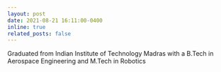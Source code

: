```yaml
---
layout: post
date: 2021-08-21 16:11:00-0400
inline: true
related_posts: false
---
```


Graduated from Indian Institute of Technology Madras with a B.Tech in Aerospace Engineering and M.Tech in Robotics

